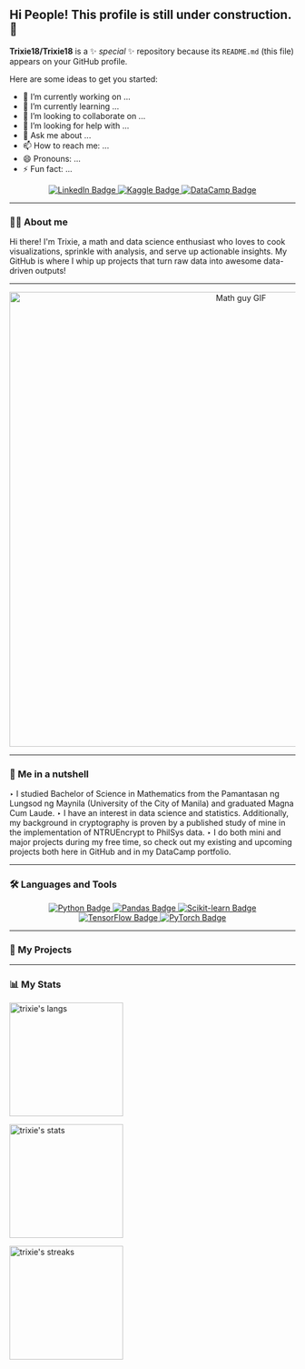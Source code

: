 ## Hi People! This profile is still under construction. 👋


**Trixie18/Trixie18** is a ✨ _special_ ✨ repository because its `README.md` (this file) appears on your GitHub profile.

Here are some ideas to get you started:

- 🔭 I’m currently working on ...
- 🌱 I’m currently learning ...
- 👯 I’m looking to collaborate on ...
- 🤔 I’m looking for help with ...
- 💬 Ask me about ...
- 📫 How to reach me: ...
- 😄 Pronouns: ...
- ⚡ Fun fact: ...


<div id="badges" align="center">
  <a href="https://www.linkedin.com/in/jtocampo/">
    <img src="https://img.shields.io/badge/LinkedIn-458588?style=for-the-badge&logo=linkedin&logoColor=white" alt="LinkedIn Badge"/>
  </a>
  <a href="https://www.kaggle.com/johntrixieocampo">
    <img src="https://img.shields.io/badge/Kaggle-d79921?style=for-the-badge&logo=kaggle&logoColor=white" alt="Kaggle Badge"/>
  </a>
  <a href="https://www.datacamp.com/portfolio/jtocampo0118">
    <img src="https://img.shields.io/badge/Datacamp-05192D?style=for-the-badge&logo=datacamp&logoColor=03E860" alt="DataCamp Badge"/>
  </a>
</div>

---

### 👨‍💻 About me 

Hi there! I'm Trixie, a math and data science enthusiast who loves to cook visualizations, sprinkle with analysis, and serve up actionable insights. My GitHub is where I whip up projects that turn raw data into awesome data-driven outputs!

---

<div align="center">
  <img src="https://media.giphy.com/media/v1.Y2lkPWVjZjA1ZTQ3enozYXcweXZiM2toeTdicXExNmZkbXZmMnYzMXU4bHFqcmZvdXF1YiZlcD12MV9naWZzX3NlYXJjaCZjdD1n/3o6Yg4GUVgIUg3bf7W/giphy.gif" width="800" alt="Math guy GIF"/>
</div>

---

### 🥜 Me in a nutshell

‣ I studied Bachelor of Science in Mathematics from the Pamantasan ng Lungsod ng Maynila (University of the City of Manila) and graduated Magna Cum Laude.
‣ I have an interest in data science and statistics. Additionally, my background in cryptography is proven by a published study of mine in the implementation of NTRUEncrypt to PhilSys data.
‣ I do both mini and major projects during my free time, so check out my existing and upcoming projects both here in GitHub and in my DataCamp portfolio.

---

### 🛠️ Languages and Tools

<p align="center">
  <a href="https://www.python.org">
    <img src="https://img.shields.io/badge/Python-282828?style=for-the-badge&logo=python&logoColor=b8bb26" alt="Python Badge"/>
  </a>
  <a href="https://pandas.pydata.org/">
    <img src="https://img.shields.io/badge/Pandas-282828?style=for-the-badge&logo=pandas&logoColor=fbf1c7" alt="Pandas Badge"/>
  </a>
  <a href="https://scikit-learn.org/">
    <img src="https://img.shields.io/badge/Scikit--Learn-282828?style=for-the-badge&logo=scikit-learn&logoColor=d79921" alt="Scikit-learn Badge"/>
  </a>
  <a href="https://www.tensorflow.org">
    <img src="https://img.shields.io/badge/TensorFlow-282828?style=for-the-badge&logo=tensorflow&logoColor=fe8019" alt="TensorFlow Badge"/>
  </a>
  <a href="https://pytorch.org/">
    <img src="https://img.shields.io/badge/PyTorch-282828?style=for-the-badge&logo=pytorch&logoColor=fb4934" alt="PyTorch Badge"/>
  </a>
</p>


---

### 👾 My Projects

---

### 📊 My Stats

<p align="left">
  <img height=200 align="center" src="https://github-readme-stats.vercel.app/api/top-langs?username=Trixie18&layout=compact&langs_count=8&theme=gruvbox" alt="trixie's langs" />
</p>

<p align="left">
  <img height=200 align="center" src="https://github-readme-stats.vercel.app/api?username=Trixie18&rank_icon=github&theme=gruvbox" alt="trixie's stats"/>
</p>

<p align="left">
  <img height=200 align="center" src="https://github-readme-streak-stats.herokuapp.com/?user=Trixie18&theme=gruvbox" alt="trixie's streaks" />
</p>


